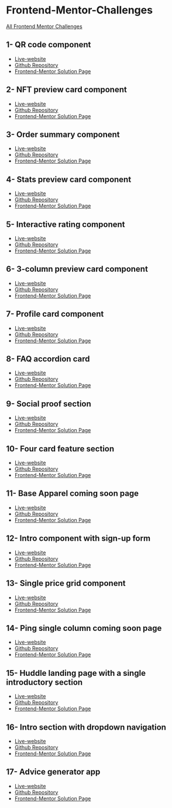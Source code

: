 # Frontend-Mentor-Challenges
<a href="https://comendrun.github.io/Frontend-Mentor-Challenges/">All Frontend Mentor Challenges</a>


## 1- QR code component

- <a href="https://nnf4sx.csb.app/">Live-website</a>
- <a href="https://github.com/comendrun/qr-code-component/tree/main/">Github Repository</a>
- <a href="https://www.frontendmentor.io/solutions/html-cssflexbox-r1rhFXor5">Frontend-Mentor Solution Page</a>


## 2- NFT preview card component

- <a href="https://r8mp1o.csb.app/"> Live-website </a>
- <a href="https://github.com/comendrun/nft-project-preview-component">Github Repository</a>
- <a href="https://www.frontendmentor.io/solutions/html-cssflexbox-BykPZBiS5">Frontend-Mentor Solution Page</a>


## 3- Order summary component

- <a href="https://9nb3gd.csb.app/">Live-website</a>
- <a href="https://github.com/comendrun/order-summary-component">Github Repository</a>
- <a href="https://www.frontendmentor.io/solutions/htmlcss-flexbox-SJBmYJnBq">Frontend-Mentor Solution Page</a>


## 4- Stats preview card component

- <a href="https://comendrun.github.io/stats-preview-card-component/">Live-website</a>
- <a href="https://github.com/comendrun/stats-preview-card-component">Github Repository</a>
- <a href="https://www.frontendmentor.io/solutions/styling-this-page-with-css-flexbox-and-also-mediaqueries-BJsCVtnrq">Frontend-Mentor Solution Page</a>
 
 
## 5- Interactive rating component

- <a href="https://hwvmmp.csb.app/">Live-website</a>
- <a href="https://github.com/comendrun/Interactive-rating-component">Github Repository</a>
- <a href="https://www.frontendmentor.io/solutions/interactive-rating-component-with-two-states-and-css-flexbox-SkKILFnS5">Frontend-Mentor Solution Page</a>


## 6- 3-column preview card component

- <a href="https://comendrun.github.io/3-column-preview-card-component/">Live-website</a>
- <a href="https://github.com/comendrun/3-column-preview-card-component">Github Repository</a>
- <a href="https://www.frontendmentor.io/solutions/used-cssgrid-and-cssflexbox-for-styling-this-three-column-preview-SJccUs3rc">Frontend-Mentor Solution Page</a>


## 7- Profile card component

- <a href="https://comendrun.github.io/Profile-card-component/">Live-website</a>
- <a href="https://github.com/comendrun/Profile-card-component">Github Repository</a>
- <a href="https://www.frontendmentor.io/solutions/used-css-flexbox-for-this-challenge-S13XwjaSq">Frontend-Mentor Solution Page</a>

 
## 8- FAQ accordion card

- <a href="https://comendrun.github.io/faq-accordion-card/">Live-website</a>
- <a href="https://github.com/comendrun/faq-accordion-card/tree/master">Github Repository</a>
- <a href="https://www.frontendmentor.io/solutions/faq-using-reactjs-and-also-mobilefirst-approach-fordesign-BJ3uTUUL9">Frontend-Mentor Solution Page</a>


## 9- Social proof section

- <a href="https://comendrun.github.io/social-proof-section/">Live-website</a>
- <a href="https://github.com/comendrun/social-proof-section">Github Repository</a>
- <a href="https://www.frontendmentor.io/solutions/used-css-grid-and-flexbox-and-also-mobilefirst-approach-HywF4fPUq">Frontend-Mentor Solution Page</a>


## 10- Four card feature section

- <a href="https://comendrun.github.io/Four-Card-Feature-Section/">Live-website</a>
- <a href="https://github.com/comendrun/Four-Card-Feature-Section/blob/new-branch/README.md">Github Repository</a>
- <a href="https://www.frontendmentor.io/solutions/using-flexbox-and-also-mobilefirst-approach-to-finish-this-challenge-BkOkmfiIc">Frontend-Mentor Solution Page</a>


## 11- Base Apparel coming soon page

- <a href="https://comendrun.github.io/base-apparel-coming-soon/">Live-website</a>
- <a href="https://github.com/comendrun/base-apparel-coming-soon">Github Repository</a>
- <a href="https://www.frontendmentor.io/solutions/html-css-js-regex-mobilefirst-approach-SJZ-naCU9">Frontend-Mentor Solution Page</a>


## 12- Intro component with sign-up form

- <a href="https://comendrun.github.io/Intro-Component-with-Signup-Form/">Live-website</a>
- <a href="https://github.com/comendrun/Intro-Component-with-Signup-Form">Github Repository</a>
- <a href="https://www.frontendmentor.io/solutions/intro-components-using-html-cssflexbox-also-javascript-validation-LbAIqzOu9e">Frontend-Mentor Solution Page</a>


## 13- Single price grid component

- <a href="https://comendrun.github.io/Single-Price-Grid-Component/">Live-website</a>
- <a href="https://github.com/comendrun/Single-Price-Grid-Component">Github Repository</a>
- <a href="https://www.frontendmentor.io/solutions/mobilefirst-approach-and-cssflexbox-VBlrr4MMsE">Frontend-Mentor Solution Page</a>


## 14- Ping single column coming soon page

- <a href="https://comendrun.github.io/Ping-Coming-Soon-Page/">Live-website</a>
- <a href="https://github.com/comendrun/Ping-Coming-Soon-Page">Github Repository</a>
- <a href="https://www.frontendmentor.io/solutions/mobilefirst-approach-css-flexbox-and-8XA4qSO-SG">Frontend-Mentor Solution Page</a>

## 15- Huddle landing page with a single introductory section

- <a href="https://comendrun.github.io/Huddle-landing-Page-With-Single-Introductory-Section/">Live-website</a>
- <a href="https://github.com/comendrun/Huddle-landing-Page-With-Single-Introductory-Section">Github Repository</a>
- <a href="https://www.frontendmentor.io/solutions/used-mobilefirst-approach-and-css-flexbox-OUfehDan_i">Frontend-Mentor Solution Page</a>

## 16- Intro section with dropdown navigation

- <a href="https://comendrun.github.io/Intro-Section-With-Dropdown-Navigation/">Live-website</a>
- <a href="https://github.com/comendrun/Intro-Section-With-Dropdown-Navigation">Github Repository</a>
- <a href="https://www.frontendmentor.io/solutions/mobilefirst-approach-and-cssflex-U1YEOxfiwA">Frontend-Mentor Solution Page</a>

## 17- Advice generator app

- <a href="https://comendrun.github.io/Advice-Generator-App/">Live-website</a>
- <a href="https://github.com/comendrun/Advice-Generator-App">Github Repository</a>
- <a href="https://www.frontendmentor.io/solutions/advicegen-using-mobilefirst-approach-css-flexbox-eyPXtVmvDw">Frontend-Mentor Solution Page</a>
